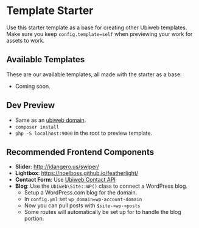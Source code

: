 # Template Starter
Use this starter template as a base for creating other Ubiweb templates. Make sure you keep `config.template=self` when previewing your work for assets to work.

## Available Templates
These are our available templates, all made with the starter as a base:

- Coming soon.

## Dev Preview
- Same as an [ubiweb domain](https://github.com/ubiweb-media/ubiweb-domain).
- `composer install`
- `php -S localhost:9000` in the root to preview template.

## Recommended Frontend Components
- **Slider**: http://idangero.us/swiper/
- **Lightbox**: https://noelboss.github.io/featherlight/
- **Contact Form**: Use [Ubiweb Contact API](https://github.com/ubiweb-media/contact-api)
- **Blog**: Use the `Ubiweb\Site::WP()` class to connect a WordPress blog.
  - Setup a WordPress.com blog for the domain. 
  - In `config.yml` set `wp_domain=wp-account-domain`
  - Now you can pull posts with `$site->wp->posts`
  - Some routes will automatically be set up for to handle the blog portion.
